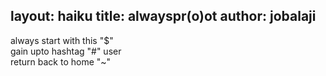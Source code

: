 layout: haiku
title: alwayspr(o)ot
author: jobalaji
---

always start with this "$" <br>
gain upto hashtag "#" user <br>
return back to home "~" <br>
